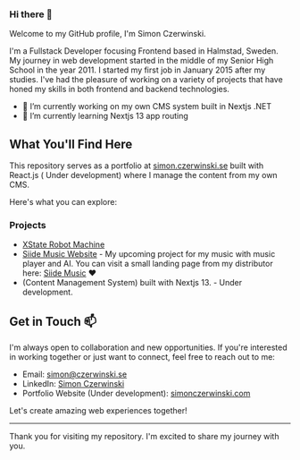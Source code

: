 ### Hi there 👋

Welcome to my GitHub profile, I'm Simon Czerwinski.

I'm a Fullstack Developer focusing Frontend based in Halmstad, Sweden. My journey in web development started in the middle of my Senior High School in the year 2011. I started my first job in January 2015 after my studies. I've had the pleasure of working on a variety of projects that have honed my skills in both frontend and backend technologies.
 
- 🔭 I’m currently working on my own CMS system built in Nextjs .NET
- 🌱 I’m currently learning Nextjs 13 app routing

## What You'll Find Here

This repository serves as a portfolio at [simon.czerwinski.se](https://simon.czerwinski.se) built with React.js ( Under development) where I manage the content from my own CMS.

Here's what you can explore:

### Projects
- [XState Robot Machine](https://github.com/simonczerwinski/xstate-robot-project)
- [Siide Music Website](link-to-project) - My upcoming project for my music with music player and AI. You can visit a small landing page from my distributor here: [Siide Music](https://hyperfollow.com/siide) ❤️
- (Content Management System) built with Nextjs 13. - Under development. 

## Get in Touch 📫

I'm always open to collaboration and new opportunities. If you're interested in working together or just want to connect, feel free to reach out to me:

- Email: [simon@czerwinski.se](mailto:simon@czerwinski.se)
- LinkedIn: [Simon Czerwinski](https://www.linkedin.com/in/simon-edward-czerwinski-b0b9297a/)
- Portfolio Website (Under development): [simonczerwinski.com](https://www.simonczerwinski.com)

Let's create amazing web experiences together!

---

Thank you for visiting my repository. I'm excited to share my journey with you.
